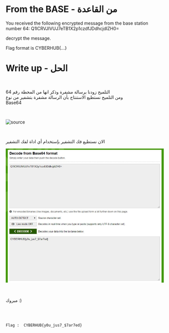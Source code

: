 # From the BASE - من القاعدة

You received the following encrypted message from the base station number 64: Q1lCRVJIVUJ7eTB1X2p1czdfJDdhcjdlZH0=

decrypt the message.

Flag format is CYBERHUB{...}

# Write up - الحل
<br />

التلميح زودنا برسالة مشفرة وذكر انها من المحطة رقم 64
<br />
ومن التلميح نستطيع الاستنتاج بأن الرسالة مشفرة بتشفير من نوع
<br />
Base64

<br />

![source](5.JPG)

<br />

الان نستطيع فك التشفير بإستخدام أي اداة لفك التشفير
<br />

 
![php](6.JPG)

<br />


مبروك :)

<br />
<br />

```
Flag :  CYBERHUB{y0u_jus7_$7ar7ed}
```
